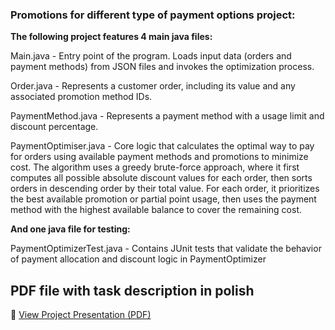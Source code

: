 ### Promotions for different type of payment options project:

**The following project features 4 main java files:**

Main.java - Entry point of the program. Loads input data (orders and payment methods) from JSON files and invokes the optimization process.

Order.java - Represents a customer order, including its value and any associated promotion method IDs.

PaymentMethod.java - Represents a payment method with a usage limit and discount percentage.

PaymentOptimiser.java - Core logic that calculates the optimal way to pay for orders using available payment methods and promotions to minimize cost. The algorithm uses a greedy brute-force approach, where it first computes all possible absolute discount values for each order, then sorts orders in descending order by their total value. For each order, it prioritizes the best available promotion or partial point usage, then uses the payment method with the highest available balance to cover the remaining cost.

**And one java file for testing:**

PaymentOptimizerTest.java - Contains JUnit tests that validate the behavior of payment allocation and discount logic in PaymentOptimizer

## PDF file with task description in polish 
📄 [View Project Presentation (PDF)](./Task%20description.pdf)
